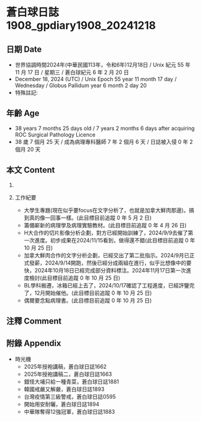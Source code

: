 [_metadata_:encoding]: - "utf-8"
[_metadata_:language]: - "zh-Hant-TW"
[_metadata_:fileformat]: - "markdown"
[_metadata_:MIME_type]: - "text/plain"
[_metadata_:markdown_version]: - "commonmark version 0.30"
[_metadata_:markdown_spec]: - "https://spec.commonmark.org/0.30/"

# 蒼白球日誌1908_gpdiary1908_20241218 #

## 日期 Date ##

* 世界協調時間2024年(中華民國113年，令和6年)12月18日 / Unix 紀元 55 年 11 月 17 日 / 星期三 / 蒼白球紀元 6 年 2 月 20 日
* December 18, 2024 (UTC) / Unix Epoch 55 year 11 month 17 day / Wednesday / Globus Pallidum year 6 month 2 day 20
* 特殊註記:

## 年齡 Age ##

* 38 years 7 months 25 days old / 7 years 2 months 6 days after acquiring ROC Surgical Pathology Licence
* 38 歲 7 個月 25 天 / 成為病理專科醫師 7 年 2 個月 6 天 / 日誌被入侵 0 年 2 個月 20 天

## 本文 Content ##

1. 

2. 工作紀要

    - 大學生專題(現在似乎要focus在文字分析了，也就是加拿大鮮肉那邊)。搞到真的像一回事一樣。(此目標目前追蹤 0 年 5 月 2 日)
    - 籌備嶄新的病理學及病理實驗教材。(此目標目前追蹤 0 年 4 月 26 日)
    - H大合作的切片影像分析企劃，對方已經開始訓練了，2024/9/9去催了第一次進度。初步成果在2024/11/15看到，做得還不錯(此目標目前追蹤 0 年 10 月 25 日)
    - 加拿大鮮肉合作的文字分析企劃，已經交出了第二批指示。2024/9月已正式發薪，2024/9/14開跑，然後已經分成兩組在進行，似乎比想像中的要快，2024年10月18日已經完成部分資料標注。2024年11月17日第一次進度檢討(此目標目前追蹤 0 年 10 月 25 日)
    - BL學科搬遷，冰箱已經上去了，2024/10/17確認了工程進度，已經評鑒完了，12月開始催他。(此目標目前追蹤 0 年 10 月 25 日)
    - 偶爾要念點病理書。(此目標目前追蹤 0 年 10 月 25 日)

## 注釋 Comment ##


## 附錄 Appendix ##

* 時光機
    - 2025年授袍講稿，蒼白球日誌1662
    - 2025年授袍講稿二，蒼白球日誌1663
    - 錯怪大埔只給一種青菜，蒼白球日誌1881
    - 韓國戒嚴又解嚴，蒼白球日誌1893
    - 台灣疫情第三級警戒，蒼白球日誌0595
    - 開始用安耐曬，蒼白球日誌1894
    - 中華隊奪得12強冠軍，蒼白球日誌1883

